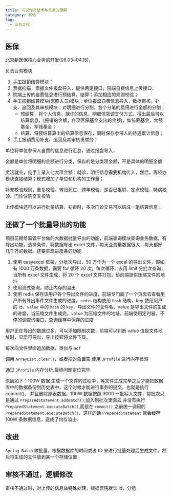 ```yaml
---
title: 说说你对技术与业务的理解
category: 其他
tag: 
  - 业务工程
---
```


## 医保

北京新医保核心业务的开发(08.03~04.15)，

负责业务模块

1. 手工报销结算模块：
2. 票据扫描，票据文件报盘导入，提供两定接口，院端自费信息上传接口，
3. 院端上传的自费信息进行预结算，结算；添加相应的规则校验；
4. 手工报销结算模块(医照人员)模块：单位报盘自费信息导入，数据审核，补支、追回及其审核模块；对明细进行分割，各个分笔的费用进行金额的分割；
   - 预结算，将个人信息，就诊的信息，明细信息调支付方式，得出最后可以结算信息，(报销的金额，各项医保基金支出的金额)，如统筹基金，大额基金，军残基金；
   - 结算，将预结算算出的结算信息保存，同时保存参保人的待遇累计信息；
5. 手工报销费用补支、追回及其审核发财务；

单位将单位参保人自费的信息进行汇总，通过报盘导入，

金额是单位将明细的金额进行分类，保存的是分类项金额，不是具体的明细金额

灵活就业，纯手工录入七大项金额；就诊，明细信息需要机构传入，然后，再经办模块直接结算；模式增加了单位和机构的工作量；

补充校验规则，重复校验、转归死亡、跨年校验、是否已报销、定点校验、特病校验、门诊住院交叉校验

上传模块还可以进行批量结算，初审时，多次门诊交易可以结成一笔结算信息；

## 还做了一个批量导出的功能

项目前期给监管平台做的大数据批量导出的功能，前端查询模块查询业务数据，有导出功能，选择条件，将数据导出 excel 文件，每天业务量数据很大，每天都好几千万的数据。还要实现进度条的功能

1. 使用 easyexcel 框架，分批次导出，50 万作为一个 excel 的导出文件，假如有 1000 万条数据，需要 for 循环 20 次，每次循环，去用 limit 分批次查询，当所有 excel 文件生成，将 20 个 excel 文件打包，给前端提供压缩文件的地址
2. 使用流式查询，防止内存的溢出
3. 使用 redis 保存该用户各个导出文件的进度，前端专门画了一个页面去查看用户所有导出事件文件生成的进度，`redis` 结构使用 `hash` 结构，key 使用用户的 id，`value` 中的 `hash` 的 `key`，导出文件的文件名，value 是导出文件的生成的进度，当压缩文件生成完，`value` 为压缩文件的地址，前端使用定时器，不停的调查询接口，查询缓存中保存的进度

用户正在导出的数据过多，可以添加限制次数，前端可以判断 value 值是文件地址时，显示可导出，导出按钮将文件下载。

每次向文件里面追加数据，类似与 `aof`

调用 `ArrayList.clear()`，或者把对象置空,使用 `JProfile` 进行内存检测

通过 `JProfile` 内存分析.最终问题定位完毕.

原因如下：100W 数据  生成一个文件的过程中，等文件生成完毕之后才能把数据库中的数据备份到历史表中，这个时候才能进行事务的提交，也就是执行 commit()， 并且删除原表数据，100W 数据按照 3000 一批写入文件，每批次只是通过 `PreparedStatement.addBatch()`;加入到批次里面去,并没有执行 `PreparedStatement.executeBatch()`,而是在 `commit()` 之前统一调用的 `PreparedStatement.executeBatch()`，这样的话 `PreparedStatement` 就会缓存 100W 条数据信息，造成了内存溢出.

## 改进

`Spring Batch` 做批量。根据数据库的时间或者 ID 来进行批量处理后生成文件。然后将生成的文件放到某一个存储位置

## 审核不通过，逻辑修改

审核不通过时，对上传的信息做特殊处理，根据医院就诊 id，分组
